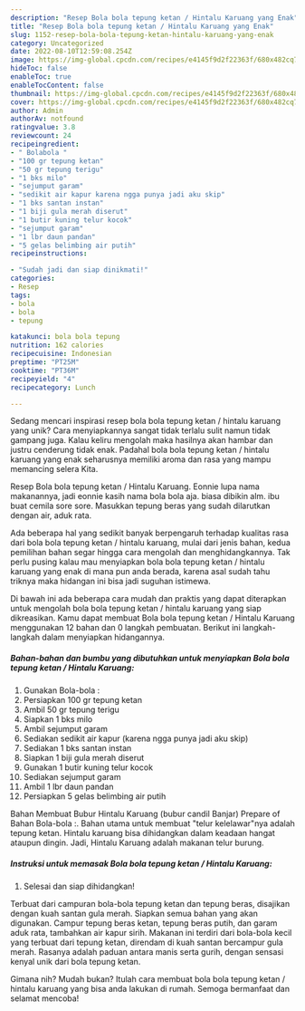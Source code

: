 ```yaml
---
description: "Resep Bola bola tepung ketan / Hintalu Karuang yang Enak"
title: "Resep Bola bola tepung ketan / Hintalu Karuang yang Enak"
slug: 1152-resep-bola-bola-tepung-ketan-hintalu-karuang-yang-enak
category: Uncategorized
date: 2022-08-10T12:59:08.254Z
image: https://img-global.cpcdn.com/recipes/e4145f9d2f22363f/680x482cq70/bola-bola-tepung-ketan-hintalu-karuang-foto-resep-utama.jpg
hideToc: false
enableToc: true
enableTocContent: false
thumbnail: https://img-global.cpcdn.com/recipes/e4145f9d2f22363f/680x482cq70/bola-bola-tepung-ketan-hintalu-karuang-foto-resep-utama.jpg
cover: https://img-global.cpcdn.com/recipes/e4145f9d2f22363f/680x482cq70/bola-bola-tepung-ketan-hintalu-karuang-foto-resep-utama.jpg
author: Admin
authorAv: notfound
ratingvalue: 3.8
reviewcount: 24
recipeingredient:
- " Bolabola "
- "100 gr tepung ketan"
- "50 gr tepung terigu"
- "1 bks milo"
- "sejumput garam"
- "sedikit air kapur karena ngga punya jadi aku skip"
- "1 bks santan instan"
- "1 biji gula merah diserut"
- "1 butir kuning telur kocok"
- "sejumput garam"
- "1 lbr daun pandan"
- "5 gelas belimbing air putih"
recipeinstructions:

- "Sudah jadi dan siap dinikmati!"
categories:
- Resep
tags:
- bola
- bola
- tepung

katakunci: bola bola tepung 
nutrition: 162 calories
recipecuisine: Indonesian
preptime: "PT25M"
cooktime: "PT36M"
recipeyield: "4"
recipecategory: Lunch

---
```





Sedang mencari inspirasi resep bola bola tepung ketan / hintalu karuang yang unik? Cara menyiapkannya sangat tidak terlalu sulit namun tidak gampang juga. Kalau keliru mengolah maka hasilnya akan hambar dan justru cenderung tidak enak. Padahal bola bola tepung ketan / hintalu karuang yang enak seharusnya memiliki aroma dan rasa yang mampu memancing selera Kita.





Resep Bola bola tepung ketan / Hintalu Karuang. Eonnie lupa nama makanannya, jadi eonnie kasih nama bola bola aja. biasa dibikin alm. ibu buat cemila sore sore. Masukkan tepung beras yang sudah dilarutkan dengan air, aduk rata.

Ada beberapa hal yang sedikit banyak berpengaruh terhadap kualitas rasa dari bola bola tepung ketan / hintalu karuang, mulai dari jenis bahan, kedua pemilihan bahan segar hingga cara mengolah dan menghidangkannya. Tak perlu pusing kalau mau menyiapkan bola bola tepung ketan / hintalu karuang yang enak di mana pun anda berada, karena asal sudah tahu triknya maka hidangan ini bisa jadi suguhan istimewa.






Di bawah ini ada beberapa cara mudah dan praktis yang dapat diterapkan untuk mengolah bola bola tepung ketan / hintalu karuang yang siap dikreasikan. Kamu dapat membuat Bola bola tepung ketan / Hintalu Karuang menggunakan 12 bahan dan 0 langkah pembuatan. Berikut ini langkah-langkah dalam menyiapkan hidangannya.

<!--inarticleads1-->

##### Bahan-bahan dan bumbu yang dibutuhkan untuk menyiapkan Bola bola tepung ketan / Hintalu Karuang:

1. Gunakan  Bola-bola :
1. Persiapkan 100 gr tepung ketan
1. Ambil 50 gr tepung terigu
1. Siapkan 1 bks milo
1. Ambil sejumput garam
1. Sediakan sedikit air kapur (karena ngga punya jadi aku skip)
1. Sediakan 1 bks santan instan
1. Siapkan 1 biji gula merah diserut
1. Gunakan 1 butir kuning telur kocok
1. Sediakan sejumput garam
1. Ambil 1 lbr daun pandan
1. Persiapkan 5 gelas belimbing air putih


Bahan Membuat Bubur Hintalu Karuang (bubur candil Banjar) Prepare of Bahan Bola-bola :. Bahan utama untuk membuat &#34;telur kelelawar&#34;nya adalah tepung ketan. Hintalu karuang bisa dihidangkan dalam keadaan hangat ataupun dingin. Jadi, Hintalu Karuang adalah makanan telur burung. 

<!--inarticleads2-->

##### Instruksi untuk memasak Bola bola tepung ketan / Hintalu Karuang:


1. Selesai dan siap dihidangkan!

Terbuat dari campuran bola-bola tepung ketan dan tepung beras, disajikan dengan kuah santan gula merah. Siapkan semua bahan yang akan digunakan. Campur tepung beras ketan, tepung beras putih, dan garam aduk rata, tambahkan air kapur sirih. Makanan ini terdiri dari bola-bola kecil yang terbuat dari tepung ketan, direndam di kuah santan bercampur gula merah. Rasanya adalah paduan antara manis serta gurih, dengan sensasi kenyal unik dari bola tepung ketan. 

Gimana nih? Mudah bukan? Itulah cara membuat bola bola tepung ketan / hintalu karuang yang bisa anda lakukan di rumah. Semoga bermanfaat dan selamat mencoba!
